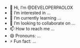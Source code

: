 - 👋 Hi, I’m @DEVELOPERPAOLOX
- 👀 I’m interested in ...
- 🌱 I’m currently learning ...
- 💞️ I’m looking to collaborate on ...
- 📫 How to reach me ...
- 😄 Pronouns: ...
- ⚡ Fun fact: ...

<!---
DEVELOPERPAOLOX/DEVELOPERPAOLOX is a ✨ special ✨ repository because its `README.md` (this file) appears on your GitHub profile.
You can click the Preview link to take a look at your changes.
--->
